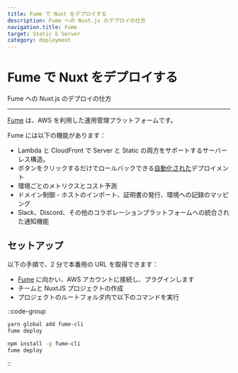 ```yaml
---
title: Fume で Nuxt をデプロイする
description: Fume への Nuxt.js のデプロイの仕方
navigation.title: Fume
target: Static & Server
category: deployment
---
```

# Fume で Nuxt をデプロイする

Fume への Nuxt.js のデプロイの仕方

---

[Fume](https://fume.app/) は、AWS を利用した運用管理プラットフォームです。

Fume には以下の機能があります：

- Lambda と CloudFront で Server と Static の両方をサポートするサーバーレス構造。
- ボタンをクリックするだけでロールバックできる[自動化された](https://github.com/marketplace/actions/fume-deployment)デプロイメント
- 環境ごとのメトリクスとコスト予測
- ドメイン制御 - ホストのインポート、証明書の発行、環境への記録のマッピング
- Slack、Discord、その他のコラボレーションプラットフォームへの統合された通知機能

## セットアップ

以下の手順で、2 分で本番用の URL を取得できます：

- [Fume](https://fume.app) に向かい、AWS アカウントに接続し、プラグインします
- チームと NuxtJS プロジェクトの作成
- プロジェクトのルートフォルダ内で以下のコマンドを実行

::code-group
```bash [Yarn]
yarn global add fume-cli
fume deploy
```
```bash [NPM]
npm install -g fume-cli
fume deploy
```
::
